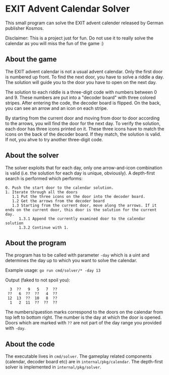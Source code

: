 # EXIT Advent Calendar Solver

This small program can solve the EXIT advent calender released by German publisher Kosmos.

Disclaimer: This is a project just for fun. Do not use it to really solve the calendar as you will miss the fun of the game :)

## About the game

The EXIT advent calendar is not a usual advent calendar. Only the first door is numbered up front. To find the next door, you have to solve a riddle a day. The solution will guide you to the door you have to open on the next day.

The solution to each riddle is a three-digit code with numbers between 0 and 9. These numbers are put into a "decoder board" with three colored stripes. After entering the code, the decoder board is flipped. On the back, you can see an arrow and an icon on each stripe.

By starting from the current door and moving from door to door according to the arrows, you will find the door for the next day. To verify the solution, each door has three icons printed on it. These three icons have to match the icons on the back of the decoder board. If they match, the solution is valid. If not, you ahve to try another three-digit code.

## About the solver

The solver exploits that for each day, only one arrow-and-icon combination is valid (i.e. the solution for each day is unique, obviously). A depth-first search is performed which performs:

```
0. Push the start door to the calendar solution.
1. Iterate through all the doors
   1.1 Put the three icons on the door into the decoder board.
   1.2 Get the arrows from the decoder board
   1.3 Starting from the current door, move along the arrows. If it ends on the current door, this door is the solution for the current day.
      1.3.1 Append the currently examined door to the calendar solution
      1.3.2 Continue with 1.
```

## About the program

The program has to be called with parameter `-day` which is a uint and determines the day up to which you want to solve the calendar. 

Example usage: `go run cmd/solver/* -day 13`

Output (faked to not spoil you):

```
  3  ??   9   5   7  ?? 
 ??   6  ??  ??   4  ?? 
 12  13  ??  10   8  ?? 
  1   2  11  ??  ??  ?? 
```

The numbers/question marks correspond to the doors on the calendar from top left to bottom right. The number is the day at which the door is opened. Doors which are marked with `??` are not part of the day range you provided with `-day`.

## About the code

The executable lives in `cmd/solver`. The gameplay related components (calendar, decoder board etc) are in `internal/pkg/calendar`. The depth-first solver is implemented in `internal/pkg/solver`.
